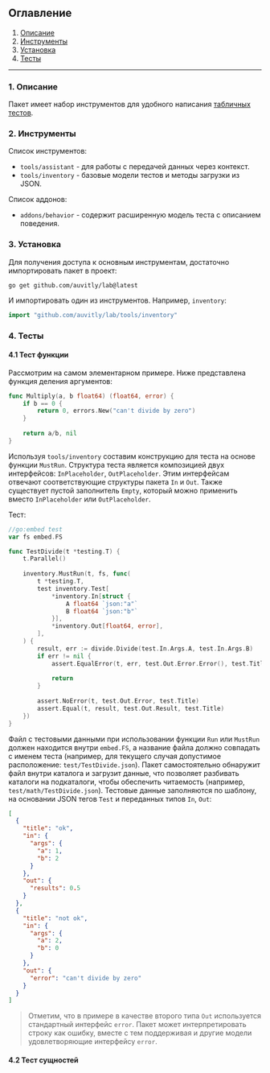 ## Оглавление
1. [Описание](#desc)
2. [Инструменты](#tools)
3. [Установка](#install)
4. [Тесты](#test)

---

<a name="desc"></a>
### 1. Описание

Пакет имеет набор инструментов для удобного написания [табличных тестов](https://en.wikipedia.org/wiki/Data-driven_testing). 

<a name="tools"></a>
### 2. Инструменты

Список инструментов:
* `tools/assistant` - для работы с передачей данных через контекст.
* `tools/inventory` - базовые модели тестов и методы загрузки из JSON.

Список аддонов:
* `addons/behavior` - содержит расширенную модель теста с описанием поведения.

<a name="install"></a>
### 3. Установка
Для получения доступа к основным инструментам, достаточно импортировать пакет в проект:
```
go get github.com/auvitly/lab@latest
```

И импортировать один из инструментов. Например, `inventory`:

```go
import "github.com/auvitly/lab/tools/inventory"
```

<a name="test"></a>
### 4. Тесты

<a name="test_func"></a>
#### 4.1 Тест функции
Рассмотрим на самом элементарном примере. Ниже представлена функция деления аргументов:
```go
func Multiply(a, b float64) (float64, error) {
	if b == 0 {
		return 0, errors.New("сan't divide by zero")
	}
	
	return a/b, nil
}
```

Используя `tools/inventory` составим конструкцию для теста на основе функции `MustRun`.
Структура теста является композицией двух интерфейсов: `InPlaceholder`, `OutPlaceholder`. Этим интерфейсам
отвечают соответствующие структуры пакета `In` и `Out`. Также существует пустой заполнитель `Empty`, который можно
применить вместо `InPlaceholder` или `OutPlaceholder`. 

Тест:

```go
//go:embed test
var fs embed.FS

func TestDivide(t *testing.T) {
    t.Parallel()
    
    inventory.MustRun(t, fs, func(
        t *testing.T,
        test inventory.Test[
            *inventory.In[struct {
                A float64 `json:"a"`
                B float64 `json:"b"`
            }],
            *inventory.Out[float64, error],
        ],
    ) {
        result, err := divide.Divide(test.In.Args.A, test.In.Args.B)
        if err != nil {
            assert.EqualError(t, err, test.Out.Error.Error(), test.Title)
            
            return
        }
        
        assert.NoError(t, test.Out.Error, test.Title)
        assert.Equal(t, result, test.Out.Result, test.Title)
    })
}
```

Файл с тестовыми данными при использовании функции `Run` или `MustRun` должен находится внутри `embed.FS`, 
а название файла должно совпадать с именем теста (например, для текущего случая допустимое 
расположение: `test/TestDivide.json`). Пакет самостоятельно обнаружит файл внутри каталога и загрузит данные,
что позволяет разбивать каталоги на подкаталоги, чтобы обеспечить читаемость (например, `test/math/TestDivide.json`).
Тестовые данные заполняются по шаблону, на основании JSON тегов `Test` и переданных типов `In`, `Out`:

```json
[
  {
    "title": "ok",
    "in": {
      "args": {
        "a": 1,
        "b": 2
      }
    },
    "out": {
      "results": 0.5
    }
  },
  {
    "title": "not ok",
    "in": {
      "args": {
        "a": 2,
        "b": 0
      }
    },
    "out": {
      "error": "сan't divide by zero"
    }
  }
]
```

> Отметим, что в примере в качестве второго типа `Out` используется стандартный интерфейс `error`. 
> Пакет может интерпретировать строку как ошибку, вместе с тем поддерживая и другие модели удовлетворяющие интерфейсу `error`. 

<a name="test_entities"></a>
#### 4.2 Тест сущностей 

